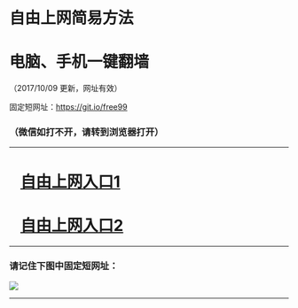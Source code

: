 ﻿# 自由上网简易方法

# 电脑、手机一键翻墙

（2017/10/09 更新，网址有效）

固定短网址：https://git.io/free99

### （微信如打不开，请转到浏览器打开）


***





# &nbsp;&nbsp; <a href="http://ft880711301.fwq-tz-1001.info/fwqtz01.html?t=100900123367 " target="_blank">自由上网入口1</a>
# &nbsp;&nbsp; <a href="http://ft1933512399.fwq-tz-1002.info/fwqtz02.html?t=10090012105 " target="_blank">自由上网入口2</a>
***

### 请记住下图中固定短网址：

<img src="https://s3-us-west-2.amazonaws.com/fwq-1001/yjfq-20170905okok.png" /> 


***

